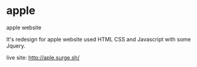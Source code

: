 # apple
apple website

It's redesign for apple website used HTML CSS and Javascript with some Jquery.

live site: http://aple.surge.sh/
